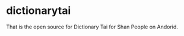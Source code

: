 dictionarytai
=============

That is the open source for Dictionary Tai for Shan People on Andorid.
